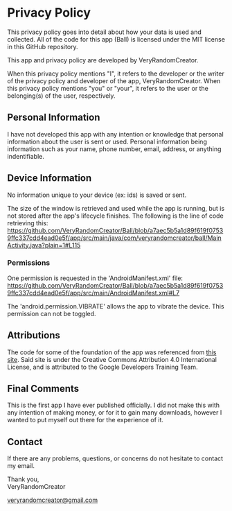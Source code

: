 # Privacy Policy
This privacy policy goes into detail about how your data is used and collected. All of the code for this app (Ball) is licensed under the MIT license in this GitHub repository.

This app and privacy policy are developed by VeryRandomCreator.

When this privacy policy mentions "I", it refers to the developer or the writer of the privacy policy and developer of the app, VeryRandomCreator.
When this privacy policy mentions "you" or "your", it refers to the user or the belonging(s) of the user, respectively.

## Personal Information
I have not developed this app with any intention or knowledge that personal information about the user is sent or used. Personal information being information such as your name, phone number, email, address, or anything indentifiable.

## Device Information
No information unique to your device (ex: ids) is saved or sent.

The size of the window is retrieved and used while the app is running, but is not stored after the app's lifecycle finishes. The following is the line of code retrieving this:
https://github.com/VeryRandomCreator/Ball/blob/a7aec5b5a1d89f619f07539ffc337cdd4ead0e5f/app/src/main/java/com/veryrandomcreator/ball/MainActivity.java?plain=1#L115

### Permissions
One permission is requested in the 'AndroidManifest.xml' file:
https://github.com/VeryRandomCreator/Ball/blob/a7aec5b5a1d89f619f07539ffc337cdd4ead0e5f/app/src/main/AndroidManifest.xml#L7

The 'android.permission.VIBRATE' allows the app to vibrate the device. This permission can not be toggled.

## Attributions
The code for some of the foundation of the app was referenced from <a href="https://google-developer-training.github.io/android-developer-advanced-course-practicals/unit-5-advanced-graphics-and-views/lesson-11-canvas/11-2-p-create-a-surfaceview/11-2-p-create-a-surfaceview.html">this site</a>. Said site is under the Creative Commons Attribution 4.0 International License, and is attributed to the Google Developers Training Team.

## Final Comments
This is the first app I have ever published officially. I did not make this with any intention of making money, or for it to gain many downloads, however I wanted to put myself out there for the experience of it.

## Contact
If there are any problems, questions, or concerns do not hesitate to contact my email.

Thank you,  
VeryRandomCreator

veryrandomcreator@gmail.com
